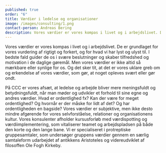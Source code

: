 ```yaml
---
published: true
order: "6"
title: Værdier i ledelse og organisationer
image: /images/consulting/1.png
contact-person: Andreas Bering
description: Vores værdier er vores kompas i livet og i arbejdslivet. De er grundlaget for vores vurdering af rigtigt og forkert, og for hvad vi har lyst og ulyst til. I bedste fald guider de os i svære beslutninger og skaber tilfredshed og motivation i de daglige gøremål.
---
```


Vores værdier er vores kompas i livet og i arbejdslivet. De er grundlaget for vores vurdering af rigtigt og forkert, og for hvad vi har lyst og ulyst til. I bedste fald guider de os i svære beslutninger og skaber tilfredshed og motivation i de daglige gøremål. Men vores værdier er ikke altid så mærkbare eller synlige for os. Og det sker tit, at det er vores uklare greb om og erkendelse af vores værdier, som gør, at noget opleves svært eller gør ondt.

På CCC er vores afsæt, at ledelse og arbejde bliver mere meningsfuldt og betydningsfuldt, når man møder og udvikler et forhold til sine egne og andres værdier. Hvad er ordentlighed fx? Kan der være for meget ordentlighed? Og hvornår er der måske for lidt af det? Og har ordentligheden en bagside? Vores værdier er subjektive, men ikke desto mindre afgørende for vores selvforståelse, relationer og organisationens kultur. Vores konsulenter afholder kursusforløb med værdispotting og værdiimplementering, som vitaliserer teamet og arbejdspladsen på både den korte og den lange bane. Vi er specialiseret i protreptiske gruppesamtaler, som undersøger gruppens værdier gennem en særlig samtaleform udarbejdet af antikkens Aristoteles og videreudviklet af filosoffen Ole Fogh Kirkeby. 